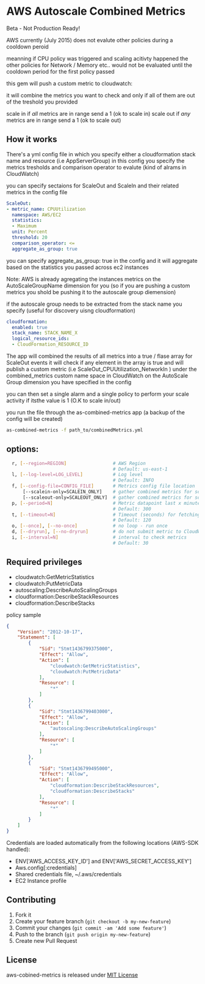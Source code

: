 AWS Autoscale Combined Metrics
==============================

Beta - Not Production Ready!

AWS currently (July 2015) does not evalute other policies during a cooldown peroid

meanning if CPU policy was triggered and scaling acitivty happened the other policies for Network / Memory etc.. would not be evaluated until the cooldown period for the first policy passed

this gem will push a custom metric to cloudwatch:

it will combine the metrics you want to check and only if all of them are out of the treshold you provided 

scale in if *all* metrics are in range send a 1 (ok to scale in)
scale out if *any* metrics are in range send a 1 (ok to scale out)

How it works
------------

There's a yml config file in which you specify either a cloudformation stack name and resource (i.e AppServerGroup)
in this config you specify the metrics tresholds and comparison operator to evalute (kind of alrams in CloudWatch)

you can specify sectaions for ScaleOut and ScaleIn and their related metrics in the config file

````yml
ScaleOut:
- metric_name: CPUUtilization
  namespace: AWS/EC2
  statistics:
  - Maximum
  unit: Percent
  threshold: 20
  comparison_operator: <=
  aggregate_as_group: true
````

you can specify aggregate_as_group: true in the config and it will aggregate based on the statistics you passed across ec2 instances

Note:
AWS is already agregating the instances metrics on the AutoScaleGroupName dimension for you (so if you are pushing a custom metrics you shold be pushing it to the autoscale group diemension)


if the autoscale group needs to be extracted from the stack name you specify (useful for discovery uisng cloudformation)
````yml
cloudformation:
  enabled: true
  stack_name: STACK_NAME_X
  logical_resource_ids: 
  - CloudFormation_RESOURCE_ID 
````

The app will combined the results of all metrics into a true / flase array
for ScaleOut events it will check if any element in the array is true and will publish a custom metric (i.e ScaleOut_CPUUtilization_NetworkIn ) under the combined_metrics custom name space in CloudWatch on the AutoScale Group dimension you have specified in the config

you can then set a single alarm and a single policy to perform your scale activity if itsthe value is 1 (O.K to scale in/out)


you run the file through the as-combined-metrics app (a backup of the config will be created)

````bash
as-combined-metrics -f path_to/combinedMetrics.yml
````

options:
--------
````bash
  r, [--region=REGION]                 # AWS Region
                                       # Default: us-east-1
  l, [--log-level=LOG_LEVEL]           # Log level
                                       # Default: INFO
  f, [--config-file=CONFIG_FILE]       # Metrics config file location
      [--scalein-only=SCALEIN_ONLY]    # gather combined metrics for scale in only
      [--scaleout-only=SCALEOUT_ONLY]  # gather combined metrics for scale out only
  p, [--period=N]                      # Metric datapoint last x minutes
                                       # Default: 300
  t, [--timeout=N]                     # Timeout (seconds) for fetching autoscale group name
                                       # Default: 120
  o, [--once], [--no-once]             # no loop - run once
  d, [--dryrun], [--no-dryrun]         # do not submit metric to CloudWatch
  i, [--interval=N]                    # interval to check metrics
                                       # Default: 30
````
 
Required privileges
-------------------

* cloudwatch:GetMetricStatistics
* cloudwatch:PutMetricData
* autoscaling:DescribeAutoScalingGroups
* cloudformation:DescribeStackResources
* cloudformation:DescribeStacks

policy sample
````json
{
    "Version": "2012-10-17",
    "Statement": [
        {
            "Sid": "Stmt1436799375000",
            "Effect": "Allow",
            "Action": [
                "cloudwatch:GetMetricStatistics",
                "cloudwatch:PutMetricData"
            ],
            "Resource": [
                "*"
            ]
        },
        {
            "Sid": "Stmt1436799403000",
            "Effect": "Allow",
            "Action": [
                "autoscaling:DescribeAutoScalingGroups"
            ],
            "Resource": [
                "*"
            ]
        },
        {
            "Sid": "Stmt1436799495000",
            "Effect": "Allow",
            "Action": [
                "cloudformation:DescribeStackResources",
                "cloudformation:DescribeStacks"
            ],
            "Resource": [
                "*"
            ]
        }
    ]
}
````

Credentials are loaded automatically from the following locations (AWS-SDK handled):

* ENV['AWS_ACCESS_KEY_ID'] and ENV['AWS_SECRET_ACCESS_KEY']
* Aws.config[:credentials]
* Shared credentials file, ~/.aws/credentials
* EC2 Instance profile


Contributing
-------------
1. Fork it
2. Create your feature branch (`git checkout -b my-new-feature`)
3. Commit your changes (`git commit -am 'Add some feature'`)
4. Push to the branch (`git push origin my-new-feature`)
5. Create new Pull Request

License
-------
aws-cobined-metrics is released under [MIT License](http://www.opensource.org/licenses/MIT)
